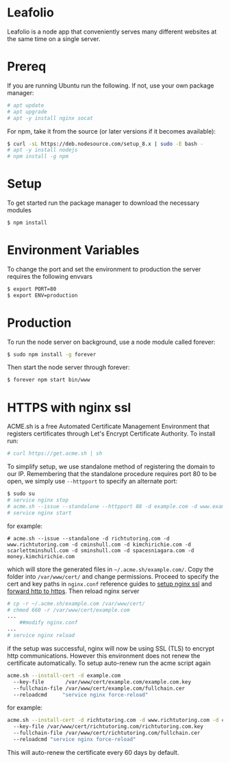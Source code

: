 # Leafolio

Leafolio is a node app that conveniently serves many different websites at the same time on a single server.

# Prereq

If you are running Ubuntu run the following. If not, use your own package manager:

```sh
# apt update
# apt upgrade
# apt -y install nginx socat
```

For npm, take it from the source (or later versions if it becomes available):

```sh
$ curl -sL https://deb.nodesource.com/setup_8.x | sudo -E bash -
# apt -y install nodejs
# npm install -g npm
```

# Setup

To get started run the package manager to download the necessary modules

```sh
$ npm install
```

# Environment Variables

To change the port and set the environment to production the server requires the following envvars

```sh
$ export PORT=80
$ export ENV=production
```

# Production

To run the node server on background, use a node module called forever:

```sh
$ sudo npm install -g forever
```

Then start the node server through forever:

```sh
$ forever npm start bin/www
```

# HTTPS with nginx ssl


ACME.sh is a free Automated Certificate Management Environment that registers certificates through Let's Encrypt Certificate Authority. To install run:

```sh
# curl https://get.acme.sh | sh
```


To simplify setup, we use standalone method of registering the domain to our IP. Remembering that the standalone procedure requires port 80 to be open, we simply use `--httpport` to specify an alternate port:

```sh
$ sudo su
# service nginx stop
# acme.sh --issue --standalone --httpport 88 -d example.com -d www.example.com
# service nginx start
```

for example:

```
# acme.sh --issue --standalone -d richtutoring.com -d www.richtutoring.com -d cminshull.com -d kimchirichie.com -d scarlettminshull.com -d sminshull.com -d spacesniagara.com -d money.kimchirichie.com
```

which will store the generated files in `~/.acme.sh/example.com/`. Copy the folder into `/var/www/cert/` and change permissions. Proceed to specify the cert and key paths in `nginx.conf` reference guides to [setup nginx ssl](http://nginx.org/en/docs/http/configuring_https_servers.html) and [forward http to https](https://www.bjornjohansen.no/redirect-to-https-with-nginx). Then reload nginx server

```sh
# cp -r ~/.acme.sh/example.com /var/www/cert/
# chmod 660 -r /var/www/cert/example.com
...
    ##modify nginx.conf
...
# service nginx reload
```

if the setup was successful, nginx will now be using SSL (TLS) to encrypt http communications. However this environment does not renew the certificate automatically. To setup auto-renew run the acme script again

```sh
acme.sh --install-cert -d example.com
  --key-file       /var/www/cert/example.com/example.com.key
  --fullchain-file /var/www/cert/example.com/fullchain.cer
  --reloadcmd     "service nginx force-reload"
```

for example:

```sh
acme.sh --install-cert -d richtutoring.com -d www.richtutoring.com -d cminshull.com -d kimchirichie.com -d scarlettminshull.com -d sminshull.com -d spacesniagara.com -d money.kimchirichie.com
  --key-file /var/www/cert/richtutoring.com/richtutoring.com.key
  --fullchain-file /var/www/cert/richtutoring.com/fullchain.cer
  --reloadcmd "service nginx force-reload"
```

This will auto-renew the certificate every 60 days by default.
